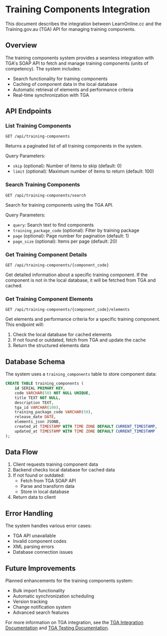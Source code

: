 # Training Components Integration

This document describes the integration between LearnOnline.cc and the Training.gov.au (TGA) API for managing training components.

## Overview

The training components system provides a seamless integration with TGA's SOAP API to fetch and manage training components (units of competency). The system includes:

- Search functionality for training components
- Caching of component data in the local database
- Automatic retrieval of elements and performance criteria
- Real-time synchronization with TGA

## API Endpoints

### List Training Components

```
GET /api/training-components
```

Returns a paginated list of all training components in the system.

Query Parameters:
- `skip` (optional): Number of items to skip (default: 0)
- `limit` (optional): Maximum number of items to return (default: 100)

### Search Training Components

```
GET /api/training-components/search
```

Search for training components using the TGA API.

Query Parameters:
- `query`: Search text to find components
- `training_package_code` (optional): Filter by training package
- `page` (optional): Page number for pagination (default: 1)
- `page_size` (optional): Items per page (default: 20)

### Get Training Component Details

```
GET /api/training-components/{component_code}
```

Get detailed information about a specific training component. If the component is not in the local database, it will be fetched from TGA and cached.

### Get Training Component Elements

```
GET /api/training-components/{component_code}/elements
```

Get elements and performance criteria for a specific training component. This endpoint will:
1. Check the local database for cached elements
2. If not found or outdated, fetch from TGA and update the cache
3. Return the structured elements data

## Database Schema

The system uses a `training_components` table to store component data:

```sql
CREATE TABLE training_components (
    id SERIAL PRIMARY KEY,
    code VARCHAR(50) NOT NULL UNIQUE,
    title TEXT NOT NULL,
    description TEXT,
    tga_id VARCHAR(100),
    training_package_code VARCHAR(50),
    release_date DATE,
    elements_json JSONB,
    created_at TIMESTAMP WITH TIME ZONE DEFAULT CURRENT_TIMESTAMP,
    updated_at TIMESTAMP WITH TIME ZONE DEFAULT CURRENT_TIMESTAMP
);
```

## Data Flow

1. Client requests training component data
2. Backend checks local database for cached data
3. If not found or outdated:
   - Fetch from TGA SOAP API
   - Parse and transform data
   - Store in local database
4. Return data to client

## Error Handling

The system handles various error cases:
- TGA API unavailable
- Invalid component codes
- XML parsing errors
- Database connection issues

## Future Improvements

Planned enhancements for the training components system:
- Bulk import functionality
- Automatic synchronization scheduling
- Version tracking
- Change notification system
- Advanced search features

For more information on TGA integration, see the [TGA Integration Documentation](tga_integration.md) and [TGA Testing Documentation](tga_testing.md).

